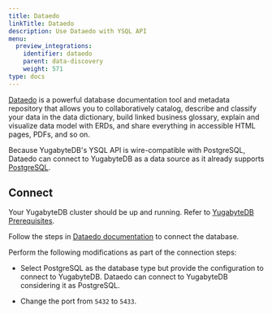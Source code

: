 ```yaml
---
title: Dataedo
linkTitle: Dataedo
description: Use Dataedo with YSQL API
menu:
  preview_integrations:
    identifier: dataedo
    parent: data-discovery
    weight: 571
type: docs
---
```


[Dataedo](https://dataedo.com/) is a powerful database documentation tool and metadata repository that allows you to collaboratively catalog, describe and classify your data in the data dictionary, build linked business glossary, explain and visualize data model with ERDs, and share everything in accessible HTML pages, PDFs, and so on.

Because YugabyteDB's YSQL API is wire-compatible with PostgreSQL, Dataedo can connect to YugabyteDB as a data source as it already supports [PostgreSQL](https://dataedo.com/docs/postgresql).

## Connect

Your YugabyteDB cluster should be up and running. Refer to [YugabyteDB Prerequisites](../../tools/#yugabytedb-prerequisites).

Follow the steps in [Dataedo documentation](https://dataedo.com/docs/connecting-to-postgresql) to connect the database.

Perform the following modifications as part of the connection steps:

- Select PostgreSQL as the database type but provide the configuration to connect to YugabyteDB. Dataedo can connect to YugabyteDB considering it as PostgreSQL.

- Change the port from `5432` to `5433`.
